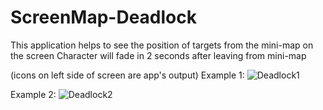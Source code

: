 # ScreenMap-Deadlock
This application helps to see the position of targets from the mini-map on the screen
Character will fade in 2 seconds after leaving from mini-map

(icons on left side of screen are app's output)
Example 1:
![Deadlock1](https://github.com/user-attachments/assets/d47870f9-3bd5-40c1-ab58-d829774f4bf5)

Example 2:
![Deadlock2](https://github.com/user-attachments/assets/5c277fdf-61ad-49c1-a244-6c787f29f348)
